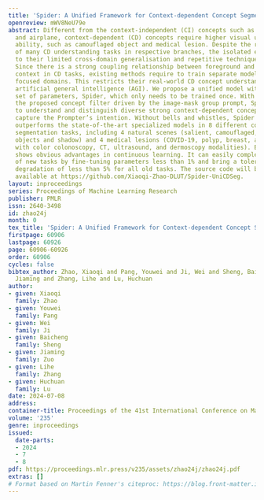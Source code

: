 ```yaml
---
title: 'Spider: A Unified Framework for Context-dependent Concept Segmentation'
openreview: mWV8NeU79e
abstract: Different from the context-independent (CI) concepts such as human, car,
  and airplane, context-dependent (CD) concepts require higher visual understanding
  ability, such as camouflaged object and medical lesion. Despite the rapid advance
  of many CD understanding tasks in respective branches, the isolated evolution leads
  to their limited cross-domain generalisation and repetitive technique innovation.
  Since there is a strong coupling relationship between foreground and background
  context in CD tasks, existing methods require to train separate models in their
  focused domains. This restricts their real-world CD concept understanding towards
  artificial general intelligence (AGI). We propose a unified model with a single
  set of parameters, Spider, which only needs to be trained once. With the help of
  the proposed concept filter driven by the image-mask group prompt, Spider is able
  to understand and distinguish diverse strong context-dependent concepts to accurately
  capture the Prompter’s intention. Without bells and whistles, Spider significantly
  outperforms the state-of-the-art specialized models in 8 different context-dependent
  segmentation tasks, including 4 natural scenes (salient, camouflaged, and transparent
  objects and shadow) and 4 medical lesions (COVID-19, polyp, breast, and skin lesion
  with color colonoscopy, CT, ultrasound, and dermoscopy modalities). Besides, Spider
  shows obvious advantages in continuous learning. It can easily complete the training
  of new tasks by fine-tuning parameters less than 1% and bring a tolerable performance
  degradation of less than 5% for all old tasks. The source code will be publicly
  available at https://github.com/Xiaoqi-Zhao-DLUT/Spider-UniCDSeg.
layout: inproceedings
series: Proceedings of Machine Learning Research
publisher: PMLR
issn: 2640-3498
id: zhao24j
month: 0
tex_title: 'Spider: A Unified Framework for Context-dependent Concept Segmentation'
firstpage: 60906
lastpage: 60926
page: 60906-60926
order: 60906
cycles: false
bibtex_author: Zhao, Xiaoqi and Pang, Youwei and Ji, Wei and Sheng, Baicheng and Zuo,
  Jiaming and Zhang, Lihe and Lu, Huchuan
author:
- given: Xiaoqi
  family: Zhao
- given: Youwei
  family: Pang
- given: Wei
  family: Ji
- given: Baicheng
  family: Sheng
- given: Jiaming
  family: Zuo
- given: Lihe
  family: Zhang
- given: Huchuan
  family: Lu
date: 2024-07-08
address:
container-title: Proceedings of the 41st International Conference on Machine Learning
volume: '235'
genre: inproceedings
issued:
  date-parts:
  - 2024
  - 7
  - 8
pdf: https://proceedings.mlr.press/v235/assets/zhao24j/zhao24j.pdf
extras: []
# Format based on Martin Fenner's citeproc: https://blog.front-matter.io/posts/citeproc-yaml-for-bibliographies/
---
```


